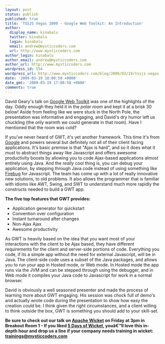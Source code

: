 ```yaml
---
layout: post
status: publish
published: true
title: 'TSSJS Vegas 2009 - Google Web Toolkit: An Introduction'
author:
  display_name: kinabalu
  twitter: kinabalu
  login: kinabalu
  email: andrew@mysticcoders.com
  url: http://www.mysticcoders.com
author_login: kinabalu
author_email: andrew@mysticcoders.com
author_url: http://www.mysticcoders.com
wordpress_id: 554
wordpress_url: http://www.mysticcoders.com/blog/2009/03/19/tssjs-vegas-2009-google-web-toolkit-an-introduction/
date: '2009-03-19 10:00:58 +0000'
date_gmt: '2009-03-19 17:00:58 +0000'
comments: true
---
```

David Geary's talk on <a href="http://code.google.com/webtoolkit/" title="GWT" target="_blank">Google Web Toolkit</a> was one of the highlights of the day. Oddly enough they held it in the <em>polar room</em> and kept it at a brisk 30 below! Aside from feeling like we were stuck in the North Pole, the presentation was informative and engaging, and David's dry humor left us chuckling (the only warmth we could generate in that room). Have I mentioned that the room was cold?

If you've never heard of GWT, it's yet another framework. This time it's from <a href="http://google.com" title="Google" target="_blank">Google</a> and powers several but definitely not all of their client facing applications. It's basic premise is that "Ajax is hard", and so it does what it must to abstract things away like Javascript and offers awesome productivity boosts by allowing you to code Ajax-based applications almost entirely using Java. And the *really* cool thing is, you can debug your application, by stepping through Java code instead of using something like <a href="http://getfirebug.com/" title="Firebug" target="_blank">Firebug</a> for Javascript. The team has come up with a lot of really innovative new solutions, to old problems. It also allows the programmer that is familiar with idioms like AWT, Swing, and SWT to understand much more rapidly the constructs needed to build a GWT app.

<strong>The five top features that GWT provides:</strong>

<ul>
<li>Application generator for quickstart</li>
<li>Convention over configuration</li>
<li>Instant turnaround after changes</li>
<li>Non-Ajax Ajax</li>
<li>Awesome productivity</li>
</ul>
As GWT is heavily based on the idea that you want most of your interactions with the client to be Ajax based, they have different requirements for the client and server-side portions of code. Everything you code, if its a simple app without the need for external Javascript, will be in Java. The client-side code uses a subset of the Java packages, and allows you to run your app in Hosted mode, or Web mode. In Hosted mode the app runs via the JVM and can be stepped through using the debugger, and in Web mode it compiles your Java code to Javascript for work in a normal browser.

David is obviously a well seasoned presenter and made the process of learning more about GWT engaging. His session was chock full of demo's and actually wrote code during the presentation to show how easy the creation could be. I think given the right circumstances, and a client willing to think outside the box, GWT is something you should add to your skill-set.

<strong>Be sure to check out our talk on <a href="http://wicket.apache.org/" title="Apache Wicket" target="_blank">Apache Wicket</a> on Friday at 3pm in Breakout Room 1 - If you liked <a href="http://www.mysticcoders.com/blog/2009/03/09/5-days-of-wicket/" title="5 Days of Wicket" target="_top">5 Days of Wicket</a>, youâ€™ll love this in-depth hour and drop us a line if your company needs training in wicket: <a href="mailto:trainings@mysticcoders.com">trainings@mysticcoders.com</a></strong>

